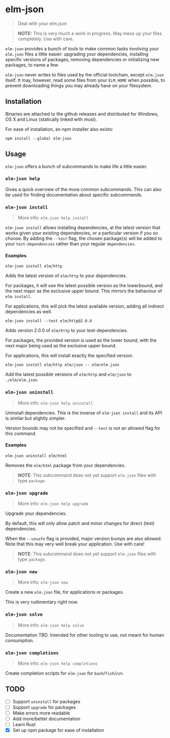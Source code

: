 # elm-json
> Deal with your elm.json

> **NOTE:** This is very much a work in progress. May mess up your files
> completely. Use with care.

`elm-json` provides a bunch of tools to make common tasks involving your
`elm.json` files a little easier: upgrading your dependencies, installing
specific versions of packages, removing dependencies or initializing new
packages, to name a few.

`elm-json` never writes to files used by the official toolchain, except
`elm.json` itself. It may, however, read some files from your `ELM_HOME` when
possible, to prevent downloading things you may already have on your filesystem.

## Installation

Binaries are attached to the github releases and distributed for Windows, OS X
and Linux (statically linked with musl).

For ease of installation, an npm installer also exists:

```
npm install --global elm-json
```

## Usage

`elm-json` offers a bunch of subcommands to make life a little easier.

### `elm-json help`

Gives a quick overview of the more common subcommands. This can also be used for
finding documentation about specific subcommands.

### `elm-json install`

> More info: `elm-json help install`

`elm-json install` allows installing dependencies, at the latest version that
works given your existing dependencies, or a particular version if you so
choose. By adding the `--test` flag, the chosen package(s) will be added to your
`test-dependencies` rather than your regular `dependencies`.

#### Examples

```
elm-json install elm/http
```

Adds the latest version of `elm/http` to your dependencies.

For packages, it will use the latest possible version as the lowerbound, and the
next major as the exclusive upper bound. This mirrors the behaviour of `elm
install`.

For applications, this will pick the latest available version, adding all
indirect dependencies as well.


```
elm-json install --test elm/http@2.0.0
```

Adds version 2.0.0 of `elm/http` to your test-dependencies.

For packages, the provided version is used as the lower bound, with the next
major being used as the exclusive upper bound.

For applications, this will install exactly the specified version.

```
elm-json install elm/http elm/json -- elm/elm.json
```

Add the latest possible versions of `elm/http` and `elm/json` to
`./elm/elm.json`.

### `elm-json uninstall`

> More info: `elm-json help uninstall`

Uninstall dependencies. This is the inverse of `elm-json install` and its API is
similar but slightly simpler.

Version bounds may not be specified and `--test` is not an allowed flag for this
command.

#### Examples

```
elm-json uninstall elm/html
```

Removes the `elm/html` package from your dependencies.

> **NOTE**: This subcommand does not yet support `elm.json` files with type
> `package`.

### `elm-json upgrade`

> More info: `elm-json help upgrade`

Upgrade your dependencies.

By default, this will only allow patch and minor changes for direct (test) dependencies.

When the `--unsafe` flag is provided, major version bumps are also allowed. Note
that this may very well break your application. Use with care!

> **NOTE**: This subcommand does not yet support `elm.json` files with type
> `package`.

### `elm-json new`

> More info: `elm-json new`

Create a new `elm.json` file, for applications or packages.

This is very rudimentary right now.

### `elm-json solve`

> More info: `elm-json help solve`

Documentation TBD. Intended for other tooling to use, not meant for human consumption.

### `elm-json completions`

> More info: `elm-json help completions`

Create completion scripts for `elm-json` for `bash`/`fish`/`zsh`.

## TODO

- [ ] Support `uninstall` for packages
- [ ] Support `upgrade` for packages
- [ ] Make errors more readable
- [ ] Add more/better documentation
- [ ] Learn Rust
- [x] Set up npm package for ease of installation

